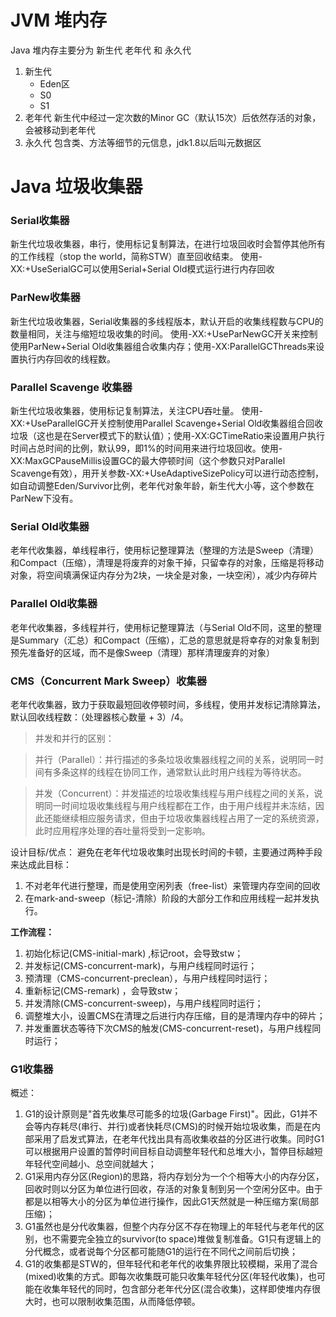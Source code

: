 # JVM 堆内存

Java 堆内存主要分为 新生代 老年代 和 永久代
1. 新生代
    * Eden区
    * S0
    * S1
2. 老年代
    新生代中经过一定次数的Minor GC（默认15次）后依然存活的对象，会被移动到老年代
3. 永久代
    包含类、方法等细节的元信息，jdk1.8以后叫元数据区

# Java 垃圾收集器
### Serial收集器
新生代垃圾收集器，串行，使用标记复制算法，在进行垃圾回收时会暂停其他所有的工作线程（stop the world，简称STW）直至回收结束。
使用-XX:+UseSerialGC可以使用Serial+Serial Old模式运行进行内存回收
### ParNew收集器
新生代垃圾收集器，Serial收集器的多线程版本，默认开启的收集线程数与CPU的数量相同，关注与缩短垃圾收集的时间。
使用-XX:+UseParNewGC开关来控制使用ParNew+Serial Old收集器组合收集内存；使用-XX:ParallelGCThreads来设置执行内存回收的线程数。
### Parallel Scavenge 收集器
新生代垃圾收集器，使用标记复制算法，关注CPU吞吐量。
使用-XX:+UseParallelGC开关控制使用Parallel Scavenge+Serial Old收集器组合回收垃圾（这也是在Server模式下的默认值）；使用-XX:GCTimeRatio来设置用户执行时间占总时间的比例，默认99，即1%的时间用来进行垃圾回收。使用-XX:MaxGCPauseMillis设置GC的最大停顿时间（这个参数只对Parallel Scavenge有效），用开关参数-XX:+UseAdaptiveSizePolicy可以进行动态控制，如自动调整Eden/Survivor比例，老年代对象年龄，新生代大小等，这个参数在ParNew下没有。
### Serial Old收集器
老年代收集器，单线程串行，使用标记整理算法（整理的方法是Sweep（清理）和Compact（压缩），清理是将废弃的对象干掉，只留幸存的对象，压缩是将移动对象，将空间填满保证内存分为2块，一块全是对象，一块空闲），减少内存碎片
### Parallel Old收集器
老年代收集器，多线程并行，使用标记整理算法（与Serial Old不同，这里的整理是Summary（汇总）和Compact（压缩），汇总的意思就是将幸存的对象复制到预先准备好的区域，而不是像Sweep（清理）那样清理废弃的对象）
### CMS（Concurrent Mark Sweep）收集器
老年代收集器，致力于获取最短回收停顿时间，多线程，使用并发标记清除算法，默认回收线程数：（处理器核心数量 + 3）/4。
> 并发和并行的区别：

> 并行（Parallel）：并行描述的多条垃圾收集器线程之间的关系，说明同一时间有多条这样的线程在协同工作，通常默认此时用户线程为等待状态。

> 并发（Concurrent）：并发描述的垃圾收集线程与用户线程之间的关系，说明同一时间垃圾收集线程与用户线程都在工作，由于用户线程并未冻结，因此还能继续相应服务请求，但由于垃圾收集器线程占用了一定的系统资源，此时应用程序处理的吞吐量将受到一定影响。

设计目标/优点：
避免在老年代垃圾收集时出现长时间的卡顿，主要通过两种手段来达成此目标：

1. 不对老年代进行整理，而是使用空闲列表（free-list）来管理内存空间的回收
2. 在mark-and-sweep（标记-清除）阶段的大部分工作和应用线程一起并发执行。

**工作流程：**
1. 初始化标记(CMS-initial-mark) ,标记root，会导致stw；
2. 并发标记(CMS-concurrent-mark)，与用户线程同时运行；
3. 预清理（CMS-concurrent-preclean），与用户线程同时运行；
4. 重新标记(CMS-remark) ，会导致stw；
5. 并发清除(CMS-concurrent-sweep)，与用户线程同时运行；
6. 调整堆大小，设置CMS在清理之后进行内存压缩，目的是清理内存中的碎片；
7. 并发重置状态等待下次CMS的触发(CMS-concurrent-reset)，与用户线程同时运行；


### G1收集器
概述：

1. G1的设计原则是"首先收集尽可能多的垃圾(Garbage First)"。因此，G1并不会等内存耗尽(串行、并行)或者快耗尽(CMS)的时候开始垃圾收集，而是在内部采用了启发式算法，在老年代找出具有高收集收益的分区进行收集。同时G1可以根据用户设置的暂停时间目标自动调整年轻代和总堆大小，暂停目标越短年轻代空间越小、总空间就越大；
2. G1采用内存分区(Region)的思路，将内存划分为一个个相等大小的内存分区，回收时则以分区为单位进行回收，存活的对象复制到另一个空闲分区中。由于都是以相等大小的分区为单位进行操作，因此G1天然就是一种压缩方案(局部压缩)；
3. G1虽然也是分代收集器，但整个内存分区不存在物理上的年轻代与老年代的区别，也不需要完全独立的survivor(to space)堆做复制准备。G1只有逻辑上的分代概念，或者说每个分区都可能随G1的运行在不同代之间前后切换；
4. G1的收集都是STW的，但年轻代和老年代的收集界限比较模糊，采用了混合(mixed)收集的方式。即每次收集既可能只收集年轻代分区(年轻代收集)，也可能在收集年轻代的同时，包含部分老年代分区(混合收集)，这样即使堆内存很大时，也可以限制收集范围，从而降低停顿。